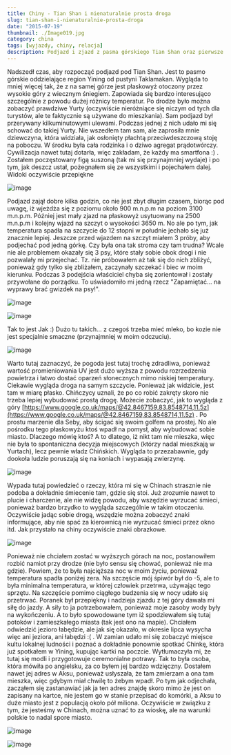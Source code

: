 ```yaml
---
title: Chiny - Tian Shan i nienaturalnie prosta droga
slug: tian-shan-i-nienaturalnie-prosta-droga
date: "2015-07-19"
thumbnail: ./Image019.jpg
category: china
tags: [wyjazdy, chiny, relacja]
description: Podjazd i zjazd z pasma górskiego Tian Shan oraz pierwsze miasto widmo.
---
```


Nadszedł czas, aby rozpocząć podjazd pod Tian Shan. Jest to pasmo górskie oddzielające region Yining od pustyni Taklamakan. Wygląda to mniej więcej tak, że z na samej górze jest płaskowyż otoczony przez wysokie góry z wiecznym śniegiem. Zapowiada się bardzo interesująco szczególnie z powodu dużej różnicy temperatur. Po drodze było można zobaczyć prawdziwe Yurty (oczywiście nieróżniące się niczym od tych dla turystów, ale te faktycznie są używane do mieszkania). Sam podjazd był przerywany kilkuminutowymi ulewami. Podczas jednej z nich udało mi się schować do takiej Yurty. Nie wszedłem tam sam, ale zaprosiła mnie dziewczyna, która widziała, jak osłonięty płachtą przeciwdeszczową stoję na poboczu. W środku była cała rodzinka i o dziwo agregat prądotwórczy. Cywilizacja nawet tutaj dotarła, więc zakładam, że każdy ma smartfona :) . Zostałem poczęstowany figą suszoną (tak mi się przynajmniej wydaje) i po tym, jak deszcz ustał, pożegnałem się ze wszystkimi i pojechałem dalej. Widoki oczywiście przepiękne

![image](./Image020.jpg)

Podjazd zajął dobre kilka godzin, co nie jest zbyt długim czasem, biorąc pod uwagę, iż wjeżdża się z poziomu około 900 m.n.p.m na poziom 3100 m.n.p.m. Później jest mały zjazd na płaskowyż usytuowany na 2500 m.n.p.m i kolejny wjazd na szczyt o wysokości 3650 m. No ale po tym, jak temperatura spadła na szczycie do 12 stopni w południe jechało się już znacznie lepiej. Jeszcze przed wjazdem na szczyt miałem 3 próby, aby podjechać pod jedną górkę. Czy była ona tak stroma czy tam trudna? Wcale nie ale problemem okazały się 3 psy, które stały sobie obok drogi i nie pozwalały mi przejechać. Tz. nie próbowałem aż tak się do nich zbliżyć, ponieważ gdy tylko się zbliżałem, zaczynały szczekać i biec w moim kierunku. Podczas 3 podejścia właściciel chyba się zorientował i zostały przywołane do porządku. To uświadomiło mi jedną rzecz "Zapamiętać... na wyprawy brać gwizdek na psy!".

![image](./Image021.jpg)

![image](./Image022.jpg)

Tak to jest Jak :) Dużo tu takich... z czegoś trzeba mieć mleko, bo kozie nie jest specjalnie smaczne (przynajmniej w moim odczuciu). 

![image](./Image023.jpg)

Warto tutaj zaznaczyć, że pogoda jest tutaj trochę zdradliwa, ponieważ wartość promieniowania UV jest dużo wyższa z powodu rozrzedzenia powietrza i łatwo dostać oparzeń słonecznych mimo niskiej temperatury. Ciekawie wygląda droga na samym szczycie. Ponieważ jak widzicie, jest tam w miarę płasko. Chińczycy uznali, że po co robić zakręty skoro nie trzeba lepiej wybudować prostą drogę. Możecie zobaczyć, jak to wygląda z góry [https://www.google.co.uk/maps/@42.8467159,83.8548714,11.5z](https://www.google.co.uk/maps/@42.8467159,83.8548714,11.5z) . Po prostu marzenie dla Seby, aby ścigać się swoim golfem na prostej. No ale pośrodku tego płaskowyżu ktoś wpadł na pomysł, aby wybudować sobie miasto. Dlaczego mówię ktoś? A to dlatego, iż nikt tam nie mieszka, więc nie była to spontaniczna decyzja miejscowych (którzy nadal mieszkają w Yurtach), lecz pewnie władz Chińskich. Wygląda to przezabawnie, gdy dookoła ludzie poruszają się na koniach i wypasają zwierzynę.

![image](./Image024.jpg)

Wypada tutaj powiedzieć o rzeczy, która mi się w Chinach strasznie nie podoba a dokładnie śmiecenie tam, gdzie się stoi. Już zrozumie nawet to plucie i charczenie, ale nie widzę powodu, aby wszędzie wyrzucać śmieci, ponieważ bardzo brzydko to wygląda szczególnie w takim otoczeniu. Oczywiście jadąc sobie drogą, wszędzie można zobaczyć znaki informujące, aby nie spać za kierownicą nie wyrzucać śmieci przez okno itd. Jak przystało na chiny oczywiście znaki obrazkowe.

![image](./Image025.jpg)

Ponieważ nie chciałem zostać w wyższych górach na noc, postanowiłem rozbić namiot przy drodze (nie było sensu się chować, ponieważ nie ma gdzie). Powiem, że to była najcięższa noc w moim życiu, ponieważ temperatura spadła poniżej zera. Na szczęście mój śpiwór był do -5, ale to była minimalna temperatura, w której człowiek przetrwa, używając tego sprzętu. Na szczęście pomimo ciągłego budzenia się w nocy udało się przetrwać. Poranek był przepiękny i nadzieja zjazdu z tej góry dawała mi siłę do jazdy. A siły to ja potrzebowałem, ponieważ moje zasoby wody były na wykończeniu. A to było spowodowane tym iż spodziewałem się tutaj potoków i zamieszkałego miasta (tak jest ono na mapie). Chciałem odwiedzić jezioro łabędzie, ale jak się okazało, w okresie lipca wysycha więc ani jeziora, ani łabędzi :( . W zamian udało mi się zobaczyć miejsce kultu lokalnej ludności i poznać a dokładnie ponownie spotkać Chinkę, która już spotkałem w Yining, kupując kartki na poczcie. Wytłumaczyła mi, że tutaj się modli i przygotowuje ceremonialne potrawy. Tak to była osoba, która mówiła po angielsku, za co byłem jej bardzo wdzięczny. Dostałem nawet jej adres w Aksu, ponieważ usłyszała, że tam zmierzam a ona tam mieszka, więc gdybym miał chwilę to żebym wpadł. Po tym jak odjechała, zacząłem się zastanawiać jak ja ten adres znajdę skoro mimo że jest on zapisany na kartce, nie jestem go w stanie przepisać do komórki, a Aksu to duże miasto jest z populacją około pół miliona. Oczywiście w związku z tym, że jesteśmy w Chinach, można uznać to za wioskę, ale na warunki polskie to nadal spore miasto.

![image](./Image026.jpg)

![image](./Image027.jpg)
